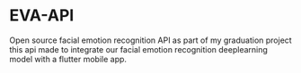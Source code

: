 # EVA-API
Open source facial emotion recognition API
as part of my graduation project this api made to integrate our facial emotion recognition deeplearning model with a flutter mobile app.
